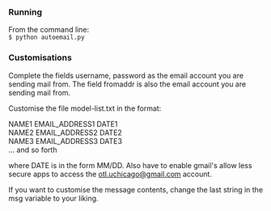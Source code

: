 ### Running

From the command line:<br />
  `$ python autoemail.py`

### Customisations

Complete the fields username, password as the email account you are sending mail from. The field fromaddr is also the email account you are sending mail from.

Customise the file model-list.txt in the format:

NAME1 EMAIL_ADDRESS1 DATE1<br />
NAME2 EMAIL_ADDRESS2 DATE2<br />
NAME3 EMAIL_ADDRESS3 DATE3<br />
...
and so forth

where DATE is in the form MM/DD.
Also have to enable gmail's allow less secure apps to access the otl.uchicago@gmail.com account.

If you want to customise the message contents, change the last string in the msg variable to your liking.

